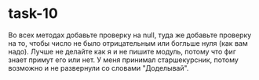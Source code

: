 # task-10

Во всех методах добавьте проверку на null, туда же добавьте проверку на то, чтобы число не было отрицательным или богльше нуля (как вам надо). Лучше не делайте как я и не пишите модуль, потому что фиг знает примут его или нет. У меня принимал старшекурсник, потому возможно и не развернули со словами "Доделывай".
